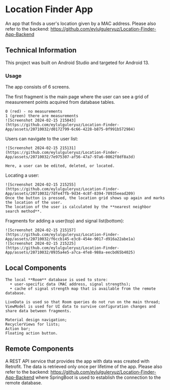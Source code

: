 # Location Finder App

An app that finds a user's location given by a MAC address.
Please also refer to the backend: https://github.com/eylulguleryuz/Location-Finder-App-Backend

## Technical Information

This project was built on Android Studio and targeted for Android 13. 

### Usage

The app consists of 6 screens. 

The first fragment is the main page where the user can see a grid of measurement points acquired from database tables. 
```
0 (red) - no measurements 
1 (green) there are measurements
![Screenshot 2024-02-15 215043](https://github.com/eylulguleryuz/Location-Finder-App/assets/20710032/d0172799-6c66-4228-b875-0f991b572984)
```

Users can navigate to the user list:
```
![Screenshot 2024-02-15 215131](https://github.com/eylulguleryuz/Location-Finder-App/assets/20710032/7e975307-af56-47a7-97a6-0862f8df8a3d)

Here, a user can be edited, deleted, or located. 
```

Locating a user:
```
![Screenshot 2024-02-15 215255](https://github.com/eylulguleryuz/Location-Finder-App/assets/20710032/7dfe47fb-9d34-4c8f-8394-78935eead209)
Once the button is pressed, the location grid shows up again and marks the location of the user.
The location of the user is calculated by the **nearest neighbor search method**.
```

Fragments for adding a user(top) and signal list(bottom):
```
![Screenshot 2024-02-15 215157](https://github.com/eylulguleryuz/Location-Finder-App/assets/20710032/f6ccb145-e3c8-454e-9017-d916a22abe1a)
![Screenshot 2024-02-15 215225](https://github.com/eylulguleryuz/Location-Finder-App/assets/20710032/0935a4e5-a7ca-4fe8-988a-eecbd65b4025)
```

## Local Components
```
The local **Room** database is used to store:
  • user-specific data (MAC address, signal strengths);
  • cache of signal strength map that is available from the remote database.
```
```
LiveData is used so that Room queries do not run on the main thread;
ViewModel is used for UI data to survive configuration changes and share data between fragments.
```
```
Material design navigation;
RecyclerViews for lists;
Action bar;
Floating action button.
```

## Remote Components

A REST API service that provides the app with data was created with Retrofit. The data is retrieved only once per lifetime of the app.
Please also refer to the backend: https://github.com/eylulguleryuz/Location-Finder-App-Backend where SpringBoot is used to establish the connection to the remote database.

